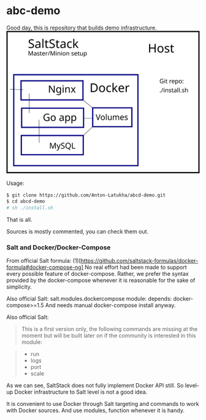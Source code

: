 # abc-demo
Good day, this is repository that builds demo infrastructure.
![Here is image of infrastructure](./infrastructure.svg "This is a brushstroke.")


Usage:
```bash
$ git clone https://github.com/Anton-Latukha/abcd-demo.git
$ cd abcd-demo
# sh ./install.sh
```
That is all.

Sources is mostly commented, you can check them out.

### Salt and Docker/Docker-Compose
From official Salt formula: (1)[https://github.com/saltstack-formulas/docker-formula#docker-compose-ng]
No real effort had been made to support every possible feature of docker-compose. Rather, we prefer the syntax provided by the docker-compose whenever it is reasonable for the sake of simplicity.

Also official Salt:
salt.modules.dockercompose module: depends:	docker-compose>=1.5
And needs manual docker-compose install anyway.

Also official Salt:
>This is a first version only, the following commands are missing at the moment but will be built later on if the community is interested in this module:

>  -  run
>  -  logs
>  -  port
>  -  scale

As we can see, SaltStack does not fully implement Docker API still. So level-up Docker infrastructure to Salt level is not a good idea.

It is convenient to use Docker through Salt targeting and commands to work with Docker sources. And use modules, function whenever it is handy.
